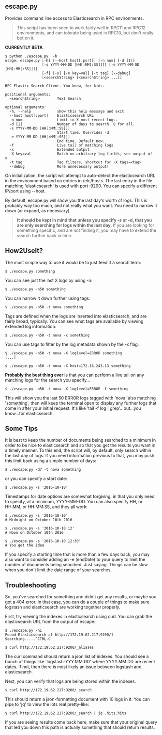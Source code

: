 escape.py
-----------

Provides command line access to Elasticsearch in RPC environments.

> This script has been seen to work fairly well in RPC11 and RPC12
> environments, and can tolerate being used in RPC10, but don't really
> bet on it.

**CURRENTLY BETA**

```
$ python ./escape.py  -h
usage: escape.py [-h] [--host host[:port]] [-n num] [-d [1]]
                 [-s YYYY-MM-DD [HH[:MM[:SS]]]] [-e YYYY-MM-DD [HH[:MM[:SS]]]]
                 [-f] [-x] [-X key=val] [-t tag] [--debug]
                 [<searchString> [<searchString> ...]]

RPC Elastic Search Client. You know, for kids.

positional arguments:
  <searchString>        Text Search

optional arguments:
  -h, --help            show this help message and exit
  --host host[:port]    Elasticsearch URL
  -n num                Limit to X most recent logs.
  -d [1]                Number of days to search. 0 for all.
  -s YYYY-MM-DD [HH[:MM[:SS]]]
                        Start time. Overrides -d.
  -e YYYY-MM-DD [HH[:MM[:SS]]]
                        End time. Default now.
  -f                    Live tail of matching logs
  -x                    Extended output
  -X key=val            Match on arbitrary log fields, see output of -x
  -t tag                Tag filters, shortcut for -X tags=<tag>
  --debug               More unnecessary output!
```

On initialization, the script will attempt to auto-detect the
elasticsearch URL in the environment based on entries in /etc/hosts.
The last entry in the file matching 'elasticsearch' is used with port
:9200.  You can specify a different IP/port using --host.

By default, escape.py will show you the last day's worth of logs.  This is
probably way too much, and not really what you want.  You need to narrow
it down (or expand, as necessary).

> **It should be kept in mind that unless you specify -s or -d, that you are
> only searching for logs within the last day.**  If you are looking for something
> specific, and are not finding it, you may have to extend the search further
> back in time.

## How2UseIt?

The most simple way to use it would be to just feed it a search term:

```
$ ./escape.py something
```

You can see just the last X logs by using -n:

```
$ ./escape.py -n50 something
```

You can narrow it down further using tags:

```
$ ./escape.py -n50 -t nova something
```

Tags are defined when the logs are inserted into elasticsearch, and are fairly broad,
typically.  You can see what tags are available by viewing extended log information:

```
$ ./escape.py -n50 -t nova -x something
```

You can use tags to filter by the log metadata shown by the -x flag:

```
$ ./escape.py -n50 -t nova -X loglevel=ERROR something
[...]

$ ./escape.py -n50 -t nova -X host=172.16.243.13 something
```

**Probably the best thing ever** is that you can perform a live tail on any matching logs
for the search you specify...

```
$ ./escape.py -n50 -t nova -X loglevel=ERROR -f something
```

This will show you the last 50 ERROR logs tagged with 'nova' also matching 'something',
then will keep the terminal open to display any further logs that come in after your
initial request.  It's like 'tail -f log | grep'...but...you know...for elasticsearch.


## Some Tips

It is best to keep the number of documents being searched to a minimum in order to
be nice to elasticsearch and so that you get the results you want in a timely manner.  To
this end, the script will, by default, only search within the last day of logs.  If you
need information previous to that, you may push this limit back using a simple number of
days:

```
$ ./escape.py -d7 -t nova something
```

or you can specify a start date:

```
$ ./escape.py -s '2016-10-10'
```

Timestamps for date options are somewhat forgiving, in that you only need to specify, at
a minimum, YYYY-MM-DD.  You can also specify HH, or HH:MM, or HH:MM:SS, and they all
work:

```
$ ./escape.py -s '2016-10-10'
# Midnight on October 10th 2016

$ ./escape.py -s '2016-10-10 12'
# Noon on October 10th 2016

$ ./escape.py -s '2016-10-10 12:30'
# You get the idea
```

If you specify a starting time that is more than a few days back, you may also want to
consider adding an -e (endDate) to your query to limit the number of documents being
searched.  Just saying.  Things can be slow when you don't limit the date range of your 
searches.


## Troubleshooting

So, you've searched for something and didn't get any results, or maybe you got a 404 error.
In that case, you can do a couple of things to make sure logstash and elasticsearch are 
working together properly.

First, try viewing the indexes in elasticsearch using curl.  You can grab the elasticsearch
URL from the output of escape:

```
$ ./escape.py -n1
Found Elasticsearch at http://172.19.62.217:9200/]
Searching.....^CTRL-C

$ curl http://172.19.62.217:9200/_aliases
```

The curl command should return a json list of indexes.  You should see a bunch of things
like 'logstash-YYY.MM.DD' where YYYY.MM.DD are recent dates.  If not, then there is most
likely an issue between logstash and elasticsearch.

Next, you can verify that logs are being stored within the indexes.

```
$ curl http://172.19.62.217:9200/_search
```

This should return a json-formatting document with 10 logs in it.  You can pipe to 'jq' 
to view the lots real pretty-like:

```
$ curl http://172.19.62.217:9200/_search | jq .hits.hits
```

If you are seeing results come back here, make sure that your original query that led you
down this path is actually something that should return results.
